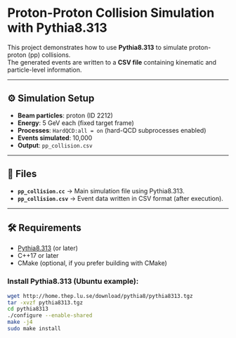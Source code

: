 # Proton-Proton Collision Simulation with Pythia8.313

This project demonstrates how to use **Pythia8.313** to simulate proton-proton (pp) collisions.  
The generated events are written to a **CSV file** containing kinematic and particle-level information.  

---

## ⚙️ Simulation Setup

- **Beam particles**: proton (ID 2212)  
- **Energy**: 5 GeV each (fixed target frame)  
- **Processes**: `HardQCD:all = on` (hard-QCD subprocesses enabled)  
- **Events simulated**: 10,000  
- **Output**: `pp_collision.csv`  

---

## 📂 Files

- **`pp_collision.cc`** → Main simulation file using Pythia8.313.  
- **`pp_collision.csv`** → Event data written in CSV format (after execution).  

---

## 🛠 Requirements

- [Pythia8.313](http://home.thep.lu.se/Pythia/) (or later)  
- C++17 or later  
- CMake (optional, if you prefer building with CMake)  

### Install Pythia8.313 (Ubuntu example):

```bash
wget http://home.thep.lu.se/download/pythia8/pythia8313.tgz
tar -xvzf pythia8313.tgz
cd pythia8313
./configure --enable-shared
make -j4
sudo make install
